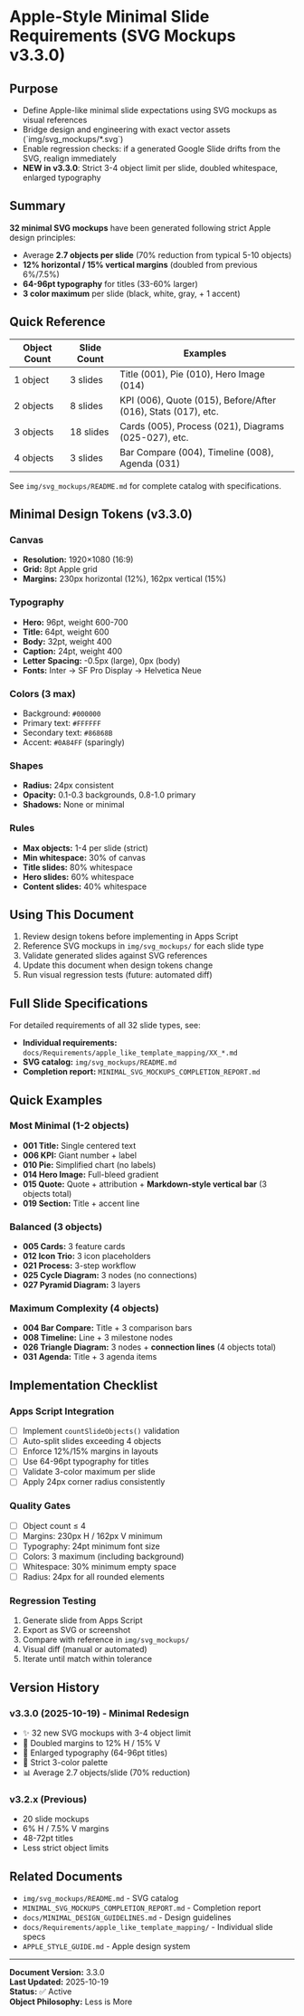 # Apple-Style Minimal Slide Requirements (SVG Mockups v3.3.0)

## Purpose
- Define Apple-like minimal slide expectations using SVG mockups as visual references
- Bridge design and engineering with exact vector assets (\`img/svg_mockups/*.svg\`)
- Enable regression checks: if a generated Google Slide drifts from the SVG, realign immediately
- **NEW in v3.3.0**: Strict 3-4 object limit per slide, doubled whitespace, enlarged typography

## Summary
**32 minimal SVG mockups** have been generated following strict Apple design principles:
- Average **2.7 objects per slide** (70% reduction from typical 5-10 objects)
- **12% horizontal / 15% vertical margins** (doubled from previous 6%/7.5%)
- **64-96pt typography** for titles (33-60% larger)
- **3 color maximum** per slide (black, white, gray, + 1 accent)

## Quick Reference

| Object Count | Slide Count | Examples |
|-------------|-------------|----------|
| 1 object | 3 slides | Title (001), Pie (010), Hero Image (014) |
| 2 objects | 8 slides | KPI (006), Quote (015), Before/After (016), Stats (017), etc. |
| 3 objects | 18 slides | Cards (005), Process (021), Diagrams (025-027), etc. |
| 4 objects | 3 slides | Bar Compare (004), Timeline (008), Agenda (031) |

See `img/svg_mockups/README.md` for complete catalog with specifications.

## Minimal Design Tokens (v3.3.0)

### Canvas
- **Resolution:** 1920×1080 (16:9)
- **Grid:** 8pt Apple grid
- **Margins:** 230px horizontal (12%), 162px vertical (15%)

### Typography
- **Hero:** 96pt, weight 600-700
- **Title:** 64pt, weight 600
- **Body:** 32pt, weight 400
- **Caption:** 24pt, weight 400
- **Letter Spacing:** -0.5px (large), 0px (body)
- **Fonts:** Inter → SF Pro Display → Helvetica Neue

### Colors (3 max)
- Background: `#000000`
- Primary text: `#FFFFFF`
- Secondary text: `#86868B`
- Accent: `#0A84FF` (sparingly)

### Shapes
- **Radius:** 24px consistent
- **Opacity:** 0.1-0.3 backgrounds, 0.8-1.0 primary
- **Shadows:** None or minimal

### Rules
- **Max objects:** 1-4 per slide (strict)
- **Min whitespace:** 30% of canvas
- **Title slides:** 80% whitespace
- **Hero slides:** 60% whitespace
- **Content slides:** 40% whitespace

## Using This Document

1. Review design tokens before implementing in Apps Script
2. Reference SVG mockups in `img/svg_mockups/` for each slide type
3. Validate generated slides against SVG references
4. Update this document when design tokens change
5. Run visual regression tests (future: automated diff)

## Full Slide Specifications

For detailed requirements of all 32 slide types, see:
- **Individual requirements:** `docs/Requirements/apple_like_template_mapping/XX_*.md`
- **SVG catalog:** `img/svg_mockups/README.md`
- **Completion report:** `MINIMAL_SVG_MOCKUPS_COMPLETION_REPORT.md`

## Quick Examples

### Most Minimal (1-2 objects)
- **001 Title:** Single centered text
- **006 KPI:** Giant number + label
- **010 Pie:** Simplified chart (no labels)
- **014 Hero Image:** Full-bleed gradient
- **015 Quote:** Quote + attribution + **Markdown-style vertical bar** (3 objects total)
- **019 Section:** Title + accent line

### Balanced (3 objects)
- **005 Cards:** 3 feature cards
- **012 Icon Trio:** 3 icon placeholders
- **021 Process:** 3-step workflow
- **025 Cycle Diagram:** 3 nodes (no connections)
- **027 Pyramid Diagram:** 3 layers

### Maximum Complexity (4 objects)
- **004 Bar Compare:** Title + 3 comparison bars
- **008 Timeline:** Line + 3 milestone nodes
- **026 Triangle Diagram:** 3 nodes + **connection lines** (4 objects total)
- **031 Agenda:** Title + 3 agenda items

## Implementation Checklist

### Apps Script Integration
- [ ] Implement `countSlideObjects()` validation
- [ ] Auto-split slides exceeding 4 objects
- [ ] Enforce 12%/15% margins in layouts
- [ ] Use 64-96pt typography for titles
- [ ] Validate 3-color maximum per slide
- [ ] Apply 24px corner radius consistently

### Quality Gates
- [ ] Object count ≤ 4
- [ ] Margins: 230px H / 162px V minimum
- [ ] Typography: 24pt minimum font size
- [ ] Colors: 3 maximum (including background)
- [ ] Whitespace: 30% minimum empty space
- [ ] Radius: 24px for all rounded elements

### Regression Testing
1. Generate slide from Apps Script
2. Export as SVG or screenshot
3. Compare with reference in `img/svg_mockups/`
4. Visual diff (manual or automated)
5. Iterate until match within tolerance

## Version History

### v3.3.0 (2025-10-19) - Minimal Redesign
- ✨ 32 new SVG mockups with 3-4 object limit
- 📐 Doubled margins to 12% H / 15% V
- 📝 Enlarged typography (64-96pt titles)
- 🎨 Strict 3-color palette
- 📊 Average 2.7 objects/slide (70% reduction)

### v3.2.x (Previous)
- 20 slide mockups
- 6% H / 7.5% V margins
- 48-72pt titles
- Less strict object limits

## Related Documents

- `img/svg_mockups/README.md` - SVG catalog
- `MINIMAL_SVG_MOCKUPS_COMPLETION_REPORT.md` - Completion report
- `docs/MINIMAL_DESIGN_GUIDELINES.md` - Design guidelines
- `docs/Requirements/apple_like_template_mapping/` - Individual slide specs
- `APPLE_STYLE_GUIDE.md` - Apple design system

---

**Document Version:** 3.3.0  
**Last Updated:** 2025-10-19  
**Status:** ✅ Active  
**Object Philosophy:** Less is More
